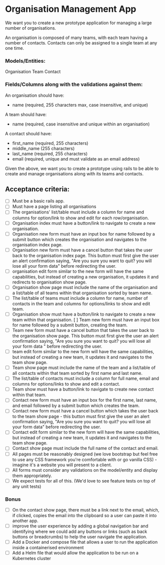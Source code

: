# Organisation Management App

We want you to create a new prototype application for managing a large number of organisations.

An organisation is composed of many teams, with each team having a number of contacts. Contacts can only be assigned to
a single team at any one time.

### Models/Entities:

Organisation Team Contact

### Fields/Columns along with the validations against them:

An organisation should have:

- name (required, 255 characters max, case insensitive, and unique)

A team should have:

- name (required, case insensitive and unique within an organisation)

A contact should have:

- first_name (required, 255 characters)
- middle_name (255 characters)
- last_name (required, 255 characters)
- email (required, unique and must validate as an email address)

Given the above, we want you to create a prototype using rails to be able to create and manage organisations along with
its teams and contacts.

## Acceptance criteria:

- [ ] Must be a basic rails app.
- [ ] Must have a page listing all organisations
- [ ] The organisations' list/table must include a column for name and columns for option/link to show and edit for each
  row/organisation.
- [ ] Organisation index must have a button/link to navigate to create a new organisation.
- [ ] Organisation new form must have an input box for name followed by a submit button which creates the organisation
  and navigates to the organisation index page.
- [ ] Organisation new form must have a cancel button that takes the user back to the organisation index page. This
  button must first give the user an alert confirmation saying, "Are you sure you want to quit? you will lose all your
  form data" before redirecting the user.
- [ ] organisation edit form similar to the new form will have the same capabilities, but instead of creating a new
  organisation, it updates it and redirects to organisation show page.
- [ ] Organisation show page must include the name of the organisation and a list/table of all teams within that
  organisation sorted by team name.
- [ ] The list/table of teams must include a column for name, number of contacts in the team and columns for
  options/links to show and edit team.
- [ ] Organisation show must have a button/link to navigate to create a new team within that organisation.
  [ ] Team new form must have an input box for name followed by a submit button, creating the team.
- [ ] Team new form must have a cancel button that takes the user back to the organisation show page. This button must
  first give the user an alert confirmation saying, "Are you sure you want to quit? you will lose all your form data "
  before redirecting the user.
- [ ] team edit form similar to the new form will have the same capabilities, but instead of creating a new team, it
  updates it and navigates to the team show page.
- [ ] Team show page must include the name of the team and a list/table of all contacts within that team sorted by first
  name and last name.
- [ ] The list/table of contacts must include a column for full name, email and columns for options/links to show and
  edit a contact.
- [ ] Team show must have a button/link to navigate to create new contact within that team.
- [ ] Contact new form must have an input box for the first name, last name, and email followed by a submit button which
  creates the team.
- [ ] Contact new form must have a cancel button which takes the user back to the team show page - this button must
  first give the user an alert confirmation saying, "Are you sure you want to quit? you will lose all your form data"
  before redirecting the user.
- [ ] Contact edit form similar to the new form will have the same capabilities, but instead of creating a new team, it
  updates it and navigates to the team show page.
- [ ] Contact show page must include the full name of the contact and email.
- [ ] All pages must be reasonably designed (we love bootstrap but feel free to use any CSS framework you're comfortable
  with or go vanilla CSS) - imagine it's a website you will present to a client.
- [ ] All forms must consider any validations on the model/entity and display them appropriately.
- [ ] We expect tests for all of this. (We'd love to see feature tests on top of any unit tests)

### Bonus

- [ ] On the contact show page, there must be a link next to the email, which, if clicked, copies the email into the
  clipboard so a user can paste it into another app.  
- [ ] improve the user experience by adding a global navigation bar and identifying where we could add any buttons or
  links (such as back buttons or breadcrumbs) to help the user navigate the application.
- [ ] Add a Docker and compose file that allows a user to run the application inside a containerised environment
- [ ] Add a Helm file that would allow the application to be run on a Kubernetes cluster
